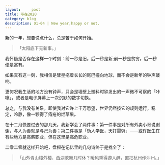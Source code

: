 ```yaml
---
layout:     post
title: 写在2020   
category: blog
description: 01-04 | New year,happy or not.
---
```


新的一年，想要说点什么，总是苦于如何开始。

>「太阳底下无新事。」

我怀疑是否存在这样一个时刻：前一秒是旧，后一秒是新;前一秒是贫穷，后一秒便是富有。

如果真有这一刻，我相信是彗星拖着长长的尾巴撞向地球，而不会是新年的钟声敲响。

更何况我生活的地方没有钟声，只会是墙壁上塑料时钟发出的一声微不可察的「咔嚓」，或者是电子屏幕上一次沉默的数字切换。

总之，与我没有关系，即使我对它许上千万愿望，世界仍然按它的规则运行，稳定，冷静，像一颗得了痔疮的烂苹果。

在十二月快要过去的那几天，我新学会了两件事：第一件事是对所有外卖小哥说谢谢，与人为善就是与己为善；第二件事是「劝人学医，天打雷劈」——或许医生在有些地方是高薪职业，但在这里是高危职业。

二零二零就这样开始吧，盘桓在记忆里的几句诗终于是找全了：

>「山外青山楼外楼，西湖歌舞几时休？暖风熏得游人醉，直把杭州作汴州。」
